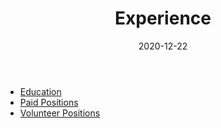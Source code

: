 ﻿---
title: "Experience"
description: "Primary Work and Volunteer History"
type: "page"
layout: "experience"
date: "2020-12-22"
experience: 
  Education: 
    10: 
      ? "Master of Divinity"
      : 
        Dates: 1992—1995
        Location: "Harrisonburg, VA"
        Organization: "Eastern Mennonite University"
    20: 
      ? "Bachelor of Science (Physics and Math)"
      : 
        Dates: 1988-1992
        Location: "Houghton, NY"
        Organization: "Houghton College"
  Paid: 
    10: 
      ? "Pastor"
      : 
        Dates: "July 2015—Present"
        Description: |
            From the church constitution: \"The pastor, by the election of the church, sustains a relation to it indicated by such New Testament titles as Preacher, Teacher, Minister, and Shepherd; and it shall be his duty to have general supervision over the spiritual interests of the church, including serving as an ex officio member (of boards and committees designated by the church). As a spiritual leader, he shall also be at the service of the greater community, as he is able.\"
        Location: "New Enterprise, PA (Salemville)"
        Organization: "German Seventh Day Baptist Church"
    20: 
      ? "Executive Director"
      : 
        Dates: "January 2000 - December 2014"
        Description: |
            The executive director has primary responsibility for leading the Board in
            * guiding planning (budget, event, strategic),
            * supervising people (volunteers, contractors, employees),
            * managing real property,
            * orchestrating communication (web, social media, post, phone), maintaining records (directors and corporate minutes, financial, program),
            * creating and developing programs and materials (workshops,training materials, books), and
            * serving as a liaison to other groups.
            
            In addition, the executive presents seminars, workshops, and classes in on-site church training and retreat settings.
        Location: "Alfred Station, NY"
        Organization: "Seventh Day Baptist Board of Christian Education"
    30: 
      ? "Editor in Chief"
      :
        Dates: October 2004 - November 2014
        Description: |
            This role was carried in conjunction with my service as the executive director for the Seventh Day Baptist Board of Christian Education.
            
            Oversight of the full range of activities related to the writing, editing, publishing, and electronic distribution of The Helping Hand in Bible Study. Activity included recruiting and contracting with the General Editor of the Helping Hand in Bible Study--a position responsible for producing the 'camera ready' content.
        Organization: Helping Hand in Bible Study
    40: 
      ? "General Editor"
      :
        Dates: December 1999 – April 2005
        Description: |
            Production of 'camera ready' content for The Helping Hand in Bible Study (an Sabbath School quarterly for adults). Tasks included writing, recruiting writers, copy editing, page layout in PageMaker and InDesign, and submitting copy to printers.
        Organization: Helping Hand in Bible Study
    50: 
      ? "Pastor"
      : 
        Dates: "July 1995—October 1999"
        Description: |
            Responsibility included preaching, visiting, shepherding, and conducting baptisms, funerals, and weddings. 
            
            This was a part-time position & I worked through Olsten Staffing services in a a number of temporary positions for the last 3.5 years with the church.
            
            I also provided pulpit supply at the Woodville Congregational Church through most of my time with the Adams Center SDB Church.
        Location: "Adams Center, NY"
        Organization: "Adams Center Seventh Day Baptist Church"
    60: 
      ? "Summer Pastor"
      : 
        Dates: "June 1994 - August 1994"
        Description: |
            Carried pastoral responsibilities (preaching, visitation, etc.) while working with a mentor pastor in Little Genesee, NY.
        Location: "Richburg, NY"
        Organization: "Richburg Seventh Day Baptist Church"
    70: 
      ? "Pastoral Intern"
      : 
        Dates: "June 1993 - August 1993"
        Description: |
            Internship with intentional training in sermon preparation & delivery, pre-marital counseling, membership / baptismal training, camp directing, and a other miscellaneous topics.
        Location: "North Loup, NE"
        Organization: "North Loup Seventh Day Baptist Church"
    80: 
      ? "Summer Director of Youth Ministry"
      : 
        Dates: "June 1992 - August 1992"
        Description: |
            Completed several training modules that focused on developing and doing Christian Education in the local church.
            
            Developed a week-long teaching and recreation program for Junior High students & led the program during the week of General Conference.
            
            Served as a camp counselor with teaching responsibility at multiple Senior High camps in different regions of the United States looking for ways to encourage the youth to work together in the North American Seventh Day Baptist Youth Fellowship and to engage in the business of the Seventh Day Baptist General Conference.
        Location: "Multiple Locations Across United States"
        Organization: "Seventh Day Baptist Board of Christian Education"
  Volunteer: 
    10: 
      ? "General Council"
      : 
        Dates: May 2019 — Present
        Description: |
            The General Council of the Seventh Day Baptist General Conference shall "provide creative leadership and initiative for Seventh Day Baptists. It shall implement the resolutions and budget adopted by General Conference in session. It shall report annually to General Conference, including in its report an account of the implementation of previous General Conference action. The General Council shall act with the authority of General Conference in all denominational matters between sessions of General Conference."
        Organization: Seventh Day Baptist General Conference 
    20: 
      ? "S D B-U (Seventh Day Baptist \"University\")"
      : 
        Dates: Each Fall from 2018 — Present
        Description: |
            Responsible for teaching SDBU-250, "Introduction to Theology," an approximately 15-week online course.
            
            The "course introduces the discipline of Systematic Theology from an evangelical perspective and provides a survey of key topics in the discipline. The course is intended to help the student
            
            * better understand and articulate faith in the context of the Biblical witness and 
            * appreciate how what we believe influences how we live."
        Organization: Seventh Day Baptist General Conference 
    30: 
      ? "Training Director / Staff"
      : 
        Dates: June 2007 — August 2019
        Description: |
            Summer Christian Service Corps (SCSC) is a leadership development program for Seventh Day Baptists. It provides college-age young adults with the opportunity to volunteer for summer service to Seventh Day Baptist churches and ministries. In addition to the service component, SCSC includes a 10-day pre-service training session for the project directors (PDs) and student volunteers.
            
            From **2007-2015** I was a staff member for the pre-service training session. My primary responsibility was teaching 2-3 classes each year on the gospel or practical Christian education.
            
            I served as the Training Director from **August 2015 through August 2019**. My responsibilities included recruiting staff, designing the training program, overseeing an evaluation process, and working with an oversight committee to establish and execute the program's training goals & to help them evaluate proposals for alternative leadership development programs.
        Organization: Summer Christian Service Corp (SCSC)
    40: 
      Trustee: 
        Dates: January 2004 — December 2014
        Description: |
            Responsible for the care and upkeep of the facilities of the church. Served as chair of trustees from **2008 - 2014**.
            
            In **2013-14**, the trustees guided the church through planning a three phase construction plan and completing the first phase: building a 4,800 sq. ft.steel building. At the conclusion of my time on the trustees, the building was constructed and the church was beginning to look to the second phase: construction of a kitchen inside the building.
            
            The purpose for building was to increase ministry opportunities for the church by providing greater space for fellowship meals, events for the community, and christian education space.
        Location: Little Genesee, NY
        Organization: First Seventh Day Baptist Church of Genesee
---

* [Education](#education)
* [Paid Positions](#paid)
* [Volunteer Positions](#volunteer)
